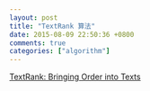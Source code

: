 ```yaml
---
layout: post
title: "TextRank 算法"
date: 2015-08-09 22:50:36 +0800
comments: true
categories: ["algorithm"]
---
```



<!-- more -->


[TextRank: Bringing Order into Texts]

[TextRank: Bringing Order into Texts]:http://web.eecs.umich.edu/~mihalcea/papers/mihalcea.emnlp04.pdf